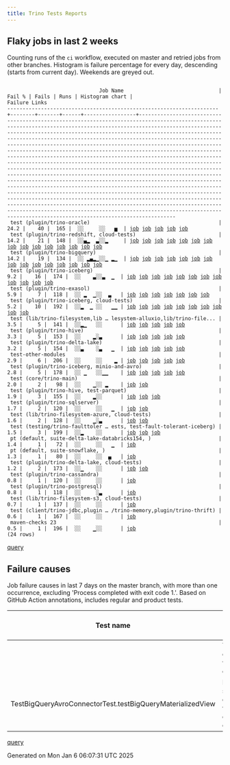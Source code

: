 ```yaml
---
title: Trino Tests Reports
---
```


## Flaky jobs in last 2 weeks

Counting runs of the `ci` workflow, executed on master and retried jobs from other branches.
Histogram is failure percentage for every day, descending (starts from current day).
Weekends are greyed out.
<pre><code>
                              Job Name                               | Fail % | Fails | Runs | Histogram chart |                                                                                                                                                                                                                                                                                                                                                                                                                                                                                                                                                                                                                  Failure Links                                                                                                                                                                                                                                                                                                                                                                                                                                                                                                                                                                                                                   
---------------------------------------------------------------------+--------+-------+------+-----------------+--------------------------------------------------------------------------------------------------------------------------------------------------------------------------------------------------------------------------------------------------------------------------------------------------------------------------------------------------------------------------------------------------------------------------------------------------------------------------------------------------------------------------------------------------------------------------------------------------------------------------------------------------------------------------------------------------------------------------------------------------------------------------------------------------------------------------------------------------------------------------------------------------------------------------------------------------------------------------------------------------------------------------------------------------------------------------------------------------------------------------------------------------------------------------------------------------------------------------------------------------
 test (plugin/trino-oracle)                                          |   24.2 |    40 |  165 |  ░░     ░░   ▅  | <a href="https://github.com/trinodb/trino/actions/runs/12478563624/job/34826372882">job</a> <a href="https://github.com/trinodb/trino/actions/runs/12478563624/job/34826373259">job</a> <a href="https://github.com/trinodb/trino/actions/runs/12478563624/job/34826373413">job</a> <a href="https://github.com/trinodb/trino/actions/runs/12478563624/job/34826373705">job</a> <a href="https://github.com/trinodb/trino/actions/runs/12478563624/job/34826373837">job</a>                                                                                                                                                                                                                                                                                                                                                                                                                                                                                                                                                                                                                                                                                                                                                                                                                                  
 test (plugin/trino-redshift, cloud-tests)                           |   14.2 |    21 |  148 |  ░░▄▂  ▃░░▂     | <a href="https://github.com/trinodb/trino/actions/runs/12594222392/job/35101437496">job</a> <a href="https://github.com/trinodb/trino/actions/runs/12594222392/job/35101437496">job</a> <a href="https://github.com/trinodb/trino/actions/runs/12598880110/job/35114726218">job</a> <a href="https://github.com/trinodb/trino/actions/runs/12598880110/job/35114726218">job</a> <a href="https://github.com/trinodb/trino/actions/runs/12576602674/job/35052949223">job</a> <a href="https://github.com/trinodb/trino/actions/runs/12576980367/job/35053869177">job</a> <a href="https://github.com/trinodb/trino/actions/runs/12578044098/job/35056257095">job</a> <a href="https://github.com/trinodb/trino/actions/runs/12578169816/job/35056529885">job</a> <a href="https://github.com/trinodb/trino/actions/runs/12561997291/job/35021834281">job</a> <a href="https://github.com/trinodb/trino/actions/runs/12521687438/job/34976638590">job</a> <a href="https://github.com/trinodb/trino/actions/runs/12521687438/job/34976638590">job</a> <a href="https://github.com/trinodb/trino/actions/runs/12521687438/job/34976638590">job</a> <a href="https://github.com/trinodb/trino/actions/runs/12521687438/job/34976638590">job</a> <a href="https://github.com/trinodb/trino/actions/runs/12521687438/job/34987834854">job</a> <a href="https://github.com/trinodb/trino/actions/runs/12521687438/job/34929074733">job</a>  
 test (plugin/trino-bigquery)                                        |   14.2 |    19 |  134 |  ░░ ▂▄▂▁░░▁ ▂▁  | <a href="https://github.com/trinodb/trino/actions/runs/12576581743/job/35052914085">job</a> <a href="https://github.com/trinodb/trino/actions/runs/12578044098/job/35056251683">job</a> <a href="https://github.com/trinodb/trino/actions/runs/12578175256/job/35056541386">job</a> <a href="https://github.com/trinodb/trino/actions/runs/12578175256/job/35056541386">job</a> <a href="https://github.com/trinodb/trino/actions/runs/12585180184/job/35076446957">job</a> <a href="https://github.com/trinodb/trino/actions/runs/12569458134/job/35038160958">job</a> <a href="https://github.com/trinodb/trino/actions/runs/12569458134/job/35038160958">job</a> <a href="https://github.com/trinodb/trino/actions/runs/12559806976/job/35016152152">job</a> <a href="https://github.com/trinodb/trino/actions/runs/12562951140/job/35024138556">job</a> <a href="https://github.com/trinodb/trino/actions/runs/12562951140/job/35024138556">job</a> <a href="https://github.com/trinodb/trino/actions/runs/12562951140/job/35025960863">job</a> <a href="https://github.com/trinodb/trino/actions/runs/12562951140/job/35025960863">job</a> <a href="https://github.com/trinodb/trino/actions/runs/12550722302/job/34993979236">job</a> <a href="https://github.com/trinodb/trino/actions/runs/12551036899/job/34994799453">job</a> <a href="https://github.com/trinodb/trino/actions/runs/12511915854/job/34904598912">job</a>  
 test (plugin/trino-iceberg)                                         |    9.2 |    16 |  174 |  ░░    ▃░░▃  ▁  | <a href="https://github.com/trinodb/trino/actions/runs/12548799362/job/34988728123">job</a> <a href="https://github.com/trinodb/trino/actions/runs/12548799362/job/34988728123">job</a> <a href="https://github.com/trinodb/trino/actions/runs/12548799362/job/34988728123">job</a> <a href="https://github.com/trinodb/trino/actions/runs/12548799362/job/34994280486">job</a> <a href="https://github.com/trinodb/trino/actions/runs/12548799362/job/34994280486">job</a> <a href="https://github.com/trinodb/trino/actions/runs/12521687438/job/34929073243">job</a> <a href="https://github.com/trinodb/trino/actions/runs/12521687438/job/34929073243">job</a> <a href="https://github.com/trinodb/trino/actions/runs/12521687438/job/34929073243">job</a> <a href="https://github.com/trinodb/trino/actions/runs/12521687438/job/34929073243">job</a> <a href="https://github.com/trinodb/trino/actions/runs/12521687438/job/34976633504">job</a> <a href="https://github.com/trinodb/trino/actions/runs/12474870064/job/34817532427">job</a> <a href="https://github.com/trinodb/trino/actions/runs/12476325378/job/34821031033">job</a>                                                                                                                                                                                                                                                  
 test (plugin/trino-exasol)                                          |    5.9 |     7 |  118 |  ░░ ▂  ▁░░  ▃   | <a href="https://github.com/trinodb/trino/actions/runs/12576602674/job/35052946868">job</a> <a href="https://github.com/trinodb/trino/actions/runs/12584639612/job/35074748051">job</a> <a href="https://github.com/trinodb/trino/actions/runs/12584639612/job/35074748051">job</a> <a href="https://github.com/trinodb/trino/actions/runs/12585180184/job/35076452082">job</a> <a href="https://github.com/trinodb/trino/actions/runs/12557853978/job/35011140173">job</a> <a href="https://github.com/trinodb/trino/actions/runs/12550722302/job/34993983883">job</a> <a href="https://github.com/trinodb/trino/actions/runs/12497242070/job/34869724919">job</a>                                                                                                                                                                                                                                                                                                                                                                                                                                                                                                                                                                                                                                                                  
 test (plugin/trino-iceberg, cloud-tests)                            |    5.2 |    10 |  192 |  ░░▂  ▁ ░░   ▁▁ | <a href="https://github.com/trinodb/trino/actions/runs/12598880110/job/35114721332">job</a> <a href="https://github.com/trinodb/trino/actions/runs/12598880110/job/35114721332">job</a> <a href="https://github.com/trinodb/trino/actions/runs/12560146470/job/35017010188">job</a> <a href="https://github.com/trinodb/trino/actions/runs/12560146470/job/35017010188">job</a> <a href="https://github.com/trinodb/trino/actions/runs/12560146470/job/35020104245">job</a> <a href="https://github.com/trinodb/trino/actions/runs/12560146470/job/35020104245">job</a> <a href="https://github.com/trinodb/trino/actions/runs/12474870064/job/34817532669">job</a> <a href="https://github.com/trinodb/trino/actions/runs/12476325378/job/34821031197">job</a> <a href="https://github.com/trinodb/trino/actions/runs/12463782682/job/34786781881">job</a> <a href="https://github.com/trinodb/trino/actions/runs/12465571534/job/34791622672">job</a>                                                                                                                                                                                                                                                                                                                                                                                                                  
 test (lib/trino-filesystem,lib … lesystem-alluxio,lib/trino-file... |    3.5 |     5 |  141 |  ░░▂▁   ░░      | <a href="https://github.com/trinodb/trino/actions/runs/12598880110/job/35114708802">job</a> <a href="https://github.com/trinodb/trino/actions/runs/12598880110/job/35114708802">job</a> <a href="https://github.com/trinodb/trino/actions/runs/12576513646/job/35052790924">job</a> <a href="https://github.com/trinodb/trino/actions/runs/12576535688/job/35052810285">job</a> <a href="https://github.com/trinodb/trino/actions/runs/12560367939/job/35017590588">job</a>                                                                                                                                                                                                                                                                                                                                                                                                                                                                                                                                                                                                                                                                                                                                                                                                                                  
 test (plugin/trino-hive)                                            |    3.3 |     5 |  153 |  ░░    ▂░▃      | <a href="https://github.com/trinodb/trino/actions/runs/12576513646/job/35052794597">job</a> <a href="https://github.com/trinodb/trino/actions/runs/12548799362/job/34988727300">job</a> <a href="https://github.com/trinodb/trino/actions/runs/12548799362/job/34988727300">job</a> <a href="https://github.com/trinodb/trino/actions/runs/12548799362/job/34988727300">job</a> <a href="https://github.com/trinodb/trino/actions/runs/12526257038/job/34938641513">job</a>                                                                                                                                                                                                                                                                                                                                                                                                                                                                                                                                                                                                                                                                                                                                                                                                                                  
 test (plugin/trino-delta-lake)                                      |    3.2 |     5 |  154 |  ░░▃    ░▃   ▁  | <a href="https://github.com/trinodb/trino/actions/runs/12594679005/job/35102617353">job</a> <a href="https://github.com/trinodb/trino/actions/runs/12598880110/job/35114717388">job</a> <a href="https://github.com/trinodb/trino/actions/runs/12598880110/job/35114717388">job</a> <a href="https://github.com/trinodb/trino/actions/runs/12526257038/job/34938641035">job</a> <a href="https://github.com/trinodb/trino/actions/runs/12481074009/job/34832984307">job</a>                                                                                                                                                                                                                                                                                                                                                                                                                                                                                                                                                                                                                                                                                                                                                                                                                                  
 test-other-modules                                                  |    2.9 |     6 |  206 |  ░░     ░░    ▂ | <a href="https://github.com/trinodb/trino/actions/runs/12462561477/job/34783656217">job</a> <a href="https://github.com/trinodb/trino/actions/runs/12462739959/job/34784089527">job</a> <a href="https://github.com/trinodb/trino/actions/runs/12463719526/job/34786574272">job</a> <a href="https://github.com/trinodb/trino/actions/runs/12463782682/job/34786743700">job</a> <a href="https://github.com/trinodb/trino/actions/runs/12468610037/job/34800121845">job</a>                                                                                                                                                                                                                                                                                                                                                                                                                                                                                                                                                                                                                                                                                                                                                                                                                                  
 test (plugin/trino-iceberg, minio-and-avro)                         |    2.8 |     5 |  178 |  ░░ ▁   ░░▁▁    | <a href="https://github.com/trinodb/trino/actions/runs/12576535688/job/35052814675">job</a> <a href="https://github.com/trinodb/trino/actions/runs/12584240729/job/35073674952">job</a> <a href="https://github.com/trinodb/trino/actions/runs/12511915854/job/34904602008">job</a> <a href="https://github.com/trinodb/trino/actions/runs/12506777818/job/34892265285">job</a> <a href="https://github.com/trinodb/trino/actions/runs/12462575688/job/34783712926">job</a>                                                                                                                                                                                                                                                                                                                                                                                                                                                                                                                                                                                                                                                                                                                                                                                                                                  
 test (core/trino-main)                                              |    2.0 |     2 |   98 |  ░░    ▁░░ ▂    | <a href="https://github.com/trinodb/trino/actions/runs/12550722302/job/34993976421">job</a> <a href="https://github.com/trinodb/trino/actions/runs/12502114796/job/34880639046">job</a>                                                                                                                                                                                                                                                                                                                                                                                                                                                                                                                                                                                                                                                                                                                                                                                                                                                                                                                                                                                                                                                                                  
 test (plugin/trino-hive, test-parquet)                              |    1.9 |     3 |  155 |  ░░    ▂░░      | <a href="https://github.com/trinodb/trino/actions/runs/12548799362/job/34988727725">job</a> <a href="https://github.com/trinodb/trino/actions/runs/12548799362/job/34988727725">job</a> <a href="https://github.com/trinodb/trino/actions/runs/12548799362/job/34988727725">job</a>                                                                                                                                                                                                                                                                                                                                                                                                                                                                                                                                                                                                                                                                                                                                                                                                                                                                                                                                                                                                  
 test (plugin/trino-sqlserver)                                       |    1.7 |     2 |  120 |  ░░     ░░   ▁  | <a href="https://github.com/trinodb/trino/actions/runs/12479772210/job/34829523204">job</a> <a href="https://github.com/trinodb/trino/actions/runs/12463163315/job/34785147818">job</a>                                                                                                                                                                                                                                                                                                                                                                                                                                                                                                                                                                                                                                                                                                                                                                                                                                                                                                                                                                                                                                                                                  
 test (lib/trino-filesystem-azure, cloud-tests)                      |    1.6 |     2 |  128 |  ░░    ▁░▃      | <a href="https://github.com/trinodb/trino/actions/runs/12551036899/job/34994798678">job</a> <a href="https://github.com/trinodb/trino/actions/runs/12527033614/job/34940207820">job</a>                                                                                                                                                                                                                                                                                                                                                                                                                                                                                                                                                                                                                                                                                                                                                                                                                                                                                                                                                                                                                                                                                  
 test (testing/trino-faulttoler … ests, test-fault-tolerant-iceberg) |    1.5 |     3 |  199 |  ░░▂    ░░      | <a href="https://github.com/trinodb/trino/actions/runs/12598880110/job/35114729352">job</a> <a href="https://github.com/trinodb/trino/actions/runs/12598880110/job/35114729352">job</a> <a href="https://github.com/trinodb/trino/actions/runs/12511915854/job/34904606154">job</a>                                                                                                                                                                                                                                                                                                                                                                                                                                                                                                                                                                                                                                                                                                                                                                                                                                                                                                                                                                                                  
 pt (default, suite-delta-lake-databricks154, )                      |    1.4 |     1 |   72 |  ░░     ░░   ▁  | <a href="https://github.com/trinodb/trino/actions/runs/12476325378/job/34821210744">job</a>                                                                                                                                                                                                                                                                                                                                                                                                                                                                                                                                                                                                                                                                                                                                                                                                                                                                                                                                                                                                                                                                                                                                                                  
 pt (default, suite-snowflake, )                                     |    1.3 |     1 |   80 |  ░░     ░░  ▄   | <a href="https://github.com/trinodb/trino/actions/runs/12497242070/job/34869839524">job</a>                                                                                                                                                                                                                                                                                                                                                                                                                                                                                                                                                                                                                                                                                                                                                                                                                                                                                                                                                                                                                                                                                                                                                                  
 test (plugin/trino-delta-lake, cloud-tests)                         |    1.2 |     2 |  173 |  ░░▁    ░░      | <a href="https://github.com/trinodb/trino/actions/runs/12593752949/job/35100256686">job</a> <a href="https://github.com/trinodb/trino/actions/runs/12557853978/job/35011139443">job</a>                                                                                                                                                                                                                                                                                                                                                                                                                                                                                                                                                                                                                                                                                                                                                                                                                                                                                                                                                                                                                                                                                  
 test (plugin/trino-cassandra)                                       |    0.8 |     1 |  120 |  ░░     ░░      | <a href="https://github.com/trinodb/trino/actions/runs/12462561477/job/34783682305">job</a>                                                                                                                                                                                                                                                                                                                                                                                                                                                                                                                                                                                                                                                                                                                                                                                                                                                                                                                                                                                                                                                                                                                                                                  
 test (plugin/trino-postgresql)                                      |    0.8 |     1 |  118 |  ░░     ░▃      | <a href="https://github.com/trinodb/trino/actions/runs/12526257038/job/34938642599">job</a>                                                                                                                                                                                                                                                                                                                                                                                                                                                                                                                                                                                                                                                                                                                                                                                                                                                                                                                                                                                                                                                                                                                                                                  
 test (lib/trino-filesystem-s3, cloud-tests)                         |    0.7 |     1 |  137 |  ░░     ░░      | <a href="https://github.com/trinodb/trino/actions/runs/12557853978/job/35011137411">job</a>                                                                                                                                                                                                                                                                                                                                                                                                                                                                                                                                                                                                                                                                                                                                                                                                                                                                                                                                                                                                                                                                                                                                                                  
 test (client/trino-jdbc,plugin … /trino-memory,plugin/trino-thrift) |    0.6 |     1 |  167 |  ░░     ░░      | <a href="https://github.com/trinodb/trino/actions/runs/12576602674/job/35052943851">job</a>                                                                                                                                                                                                                                                                                                                                                                                                                                                                                                                                                                                                                                                                                                                                                                                                                                                                                                                                                                                                                                                                                                                                                                  
 maven-checks 23                                                     |    0.5 |     1 |  196 |  ░░    ▁░░      | <a href="https://github.com/trinodb/trino/actions/runs/12548993463/job/34989250998">job</a>                                                                                                                                                                                                                                                                                                                                                                                                                                                                                                                                                                                                                                                                                                                                                                                                                                                                                                                                                                                                                                                                                                                                                                  
(24 rows)
</code></pre>
[query](https://github.com/trinodb/reports/blob/f9ca5ef099e777011135191a9269a638de56c6d8/sql/tests/jobs.sql)

## Failure causes

Job failure causes in last 7 days on the master branch, with more than one occurrence,
excluding 'Process completed with exit code 1.'.
Based on GitHub Action annotations, includes regular and product tests.

| Test name                                                  | Message                                             | Test failures | Run failures | % of runs | First seen at           | Last seen at            | Failure Links                                                                                                                                                                                                                                                                                                                    |
| ---------------------------------------------------------- | --------------------------------------------------- | -------------:| ------------:| ---------:| ----------------------- | ----------------------- | -------------------------------------------------------------------------------------------------------------------------------------------------------------------------------------------------------------------------------------------------------------------------------------------------------------------------------- |
|                                                            | The operation was canceled.                         |             4 |            4 |       1.1 | 2024-12-30 20:01:58.000 | 2025-01-02 17:04:11.000 | <a href="https://github.com/trinodb/trino/actions/runs/12550722302/job/34993983883">job</a> <a href="https://github.com/trinodb/trino/actions/runs/12557853978/job/35011140173">job</a> <a href="https://github.com/trinodb/trino/actions/runs/12576602674/job/35052946868">job</a> <a href="https://github.com/trinodb/trino/actions/runs/12585180184/job/35076452082">job</a>  |
| TestBigQueryAvroConnectorTest.testBigQueryMaterializedView | No valid spans, queries were executing concurrently |             3 |            3 |       0.8 | 2025-01-02 02:35:26.000 | 2025-01-02 16:20:14.000 | <a href="https://github.com/trinodb/trino/actions/runs/12576581743/job/35052914085">job</a> <a href="https://github.com/trinodb/trino/actions/runs/12578044098/job/35056251683">job</a> <a href="https://github.com/trinodb/trino/actions/runs/12585180184/job/35076446957">job</a>                                                                                  |

[query](https://github.com/trinodb/reports/blob/f9ca5ef099e777011135191a9269a638de56c6d8/sql/tests/annotations.sql)

Generated on Mon Jan  6 06:07:31 UTC 2025
